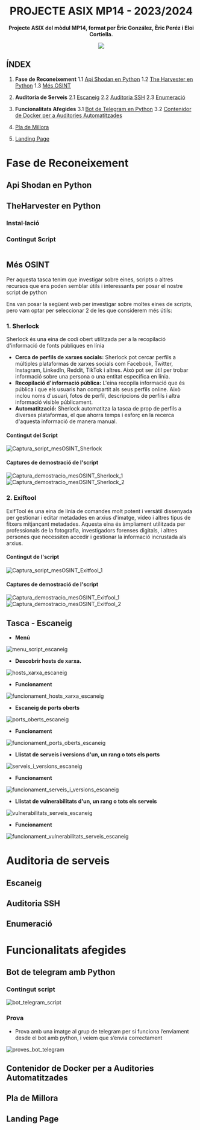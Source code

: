 <h1 align="center">PROJECTE ASIX MP14 - 2023/2024</h1>
<p align="center">
<strong>Projecte ASIX del mòdul MP14, format per Èric González, Èric Peréz i Eloi Cortiella.</strong>
</p>

<p align="center">
<img src="https://img.shields.io/badge/python-%3E=_3.10.12-blue"/>
</p>

## ÍNDEX

1. **Fase de Reconeixement**
   1.1 [Api Shodan en Python](#api-shodan-en-python)
   1.2 [The Harvester en Python](#theharvester-en-python)
   1.3 [Més OSINT](#més-osint)

2. **Auditoria de Serveis**
   2.1 [Escaneig](#escaneig)
   2.2 [Auditoria SSH](#auditoria-ssh)
   2.3 [Enumeració](#enumeració)

3. **Funcionalitats Afegides**
   3.1 [Bot de Telegram en Python](#bot-de-telegram-amb-python)
   3.2 [Contenidor de Docker per a Auditories Automatitzades](#contenidor-de-docker-per-a-auditories-automatitzades)

4. [Pla de Millora](#pla-de-millora)

5. [Landing Page](#landing-page)

# Fase de Reconeixement

## Api Shodan en Python

## TheHarvester en Python

### Instal·lació

### Contingut Script

```

```

## Més OSINT

Per aquesta tasca tenim que investigar sobre eines, scripts o altres recursos que ens poden semblar útils i interessants per posar el nostre script de python

Ens van posar la següent web per investigar sobre moltes eines de scripts, pero vam optar per seleccionar 2 de les que considerem més útils:

### 1. **Sherlock**

Sherlock és una eina de codi obert utilitzada per a la recopilació d'informació de fonts públiques en línia

- **Cerca de perfils de xarxes socials:** Sherlock pot cercar perfils a múltiples plataformas de xarxes socials com Facebook, Twitter, Instagram, LinkedIn, Reddit, TikTok i altres. Això pot ser útil per trobar informació sobre una persona o una entitat específica en línia.
- **Recopilació d'informació pública:** L'eina recopila informació que és pública i que els usuaris han compartit als seus perfils online. Això inclou noms d'usuari, fotos de perfil, descripcions de perfils i altra informació visible públicament.
- **Automatització:** Sherlock automatitza la tasca de prop de perfils a diverses plataformas, el que ahorra temps i esforç en la recerca d'aquesta informació de manera manual.

#### Contingut del Script
![Captura_script_mesOSINT_Sherlock](/Documentacio/img/Selecció_1153.png)

#### Captures de demostració de l'script
![Captura_demostracio_mesOSINT_Sherlock_1](/Documentacio/img/Selecció_1155.png)
![Captura_demostracio_mesOSINT_Sherlock_2](/Documentacio/img/Selecció_1157.png)

### 2. **Exiftool**
ExifTool és una eina de línia de comandes molt potent i versàtil dissenyada per gestionar i editar metadades en arxius d'imatge, vídeo i altres tipus de fitxers mitjançant metadades. Aquesta eina és àmpliament utilitzada per professionals de la fotografia, investigadors forenses digitals, i altres persones que necessiten accedir i gestionar la informació incrustada als arxius.

#### Contingut de l'script

![Captura_script_mesOSINT_Exitfool_1](/Documentacio/img/Selecció_4125.png)

#### Captures de demostració de l'script

![Captura_demostracio_mesOSINT_Exitfool_1](/Documentacio/img/Selecció_1158.png)
![Captura_demostracio_mesOSINT_Exitfool_2](/Documentacio/img/Selecció_1159.png)

## Tasca - Escaneig

- **Menú**

![menu_script_escaneig](/Documentacio/img/Selecció_1160.png)

- **Descobrir hosts de xarxa.**

![hosts_xarxa_escaneig](/Documentacio/img/Selecció_1161.png)

- **Funcionament**

![funcionament_hosts_xarxa_escaneig](/Documentacio/img/Selecció_1162.png)

- **Escaneig de ports oberts**

![ports_oberts_escaneig](/Documentacio/img/Selecció_1163.png)

- **Funcionament**

![funcionament_ports_oberts_escaneig](/Documentacio/img/Selecció_1164.png)

- **Llistat de serveis i versions d'un, un rang o tots els ports**

![serveis_i_versions_escaneig](/Documentacio/img/Selecció_1165.png)

- **Funcionament**

![funcionament_serveis_i_versions_escaneig](/Documentacio/img/Selecció_1166.png)

- **Llistat de vulnerabilitats d'un, un rang o tots els serveis**

![vulnerabilitats_serveis_escaneig](/Documentacio/img/Selecció_1167.png)

- **Funcionament**

![funcionament_vulnerabilitats_serveis_escaneig](/Documentacio/img/Selecció_1168.png)


# Auditoria de serveis

## Escaneig

## Auditoria SSH

## Enumeració

# Funcionalitats afegides

## Bot de telegram amb Python

### Contingut script

![bot_telegram_script](/Documentacio/img/Selecció_1170.png)


### Prova
- Prova amb una imatge al grup de telegram per si funciona l’enviament desde el bot amb python, i veiem que s’envia correctament

![proves_bot_telegram](/Documentacio/img/Selecció_1171.png)

## Contenidor de Docker per a Auditories Automatitzades

## Pla de Millora

## Landing Page